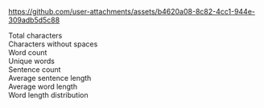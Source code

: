 
https://github.com/user-attachments/assets/b4620a08-8c82-4cc1-944e-309adb5d5c88

Total characters  
Characters without spaces  
Word count  
Unique words  
Sentence count  
Average sentence length  
Average word length  
Word length distribution  
